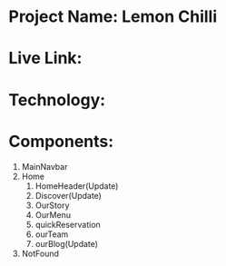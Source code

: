 # Project Name: Lemon Chilli
# Live Link: 
# Technology: 
# Components:
1. MainNavbar
2. Home
    1. HomeHeader(Update)
    2. Discover(Update)
    3. OurStory
    4. OurMenu
    5. quickReservation
    6. ourTeam
    7. ourBlog(Update)
3. NotFound